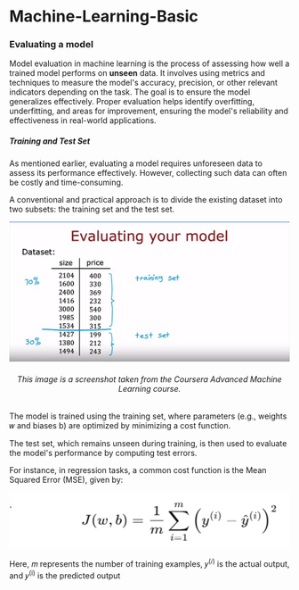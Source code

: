 # Machine-Learning-Basic

### Evaluating a model
Model evaluation in machine learning is the process of assessing how well a trained model performs on <b>unseen</b> data. It involves using metrics and techniques to measure the model's accuracy, precision, or other relevant indicators depending on the task. The goal is to ensure the model generalizes effectively. Proper evaluation helps identify overfitting, underfitting, and areas for improvement, ensuring the model's reliability and effectiveness in real-world applications.

##### Training and Test Set
As mentioned earlier, evaluating a model requires unforeseen data to assess its performance effectively. However, collecting such data can often be costly and time-consuming.

A conventional and practical approach is to divide the existing dataset into two subsets: the training set and the test set.

<div style="text-align: center;">
<img src="./images/train test set.jpg" alt="train test set" width="600">
<h6>This image is a screenshot taken from the Coursera Advanced Machine Learning course.</h6>
</div>

The model is trained using the training set, where parameters (e.g., weights 𝑤 and biases b) are optimized by minimizing a cost function.

The test set, which remains unseen during training, is then used to evaluate the model's performance by computing test errors.

For instance, in regression tasks, a common cost function is the Mean Squared Error (MSE), given by: 
<div style="text-align: center;">
<img src="./images/errorformula.png" alt="Squared Error Cost" width="600" height="100">
</div>

Here, 𝑚 represents the number of training examples, 𝑦<sup>(𝑖)</sup> is the actual output, and 𝑦<sup>(i)</sup> is the predicted output
